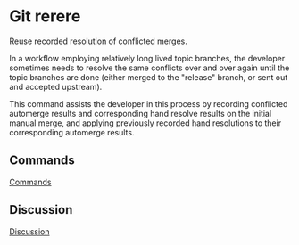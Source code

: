 # Git rerere

Reuse recorded resolution of conflicted merges.

In a workflow employing relatively long lived topic branches, the developer sometimes needs to resolve the same conflicts over and over again until the topic branches are done (either merged to the "release" branch, or sent out and accepted upstream).

This command assists the developer in this process by recording conflicted automerge results and corresponding hand resolve results on the initial manual merge, and applying previously recorded hand resolutions to their corresponding automerge results.

## Commands

[Commands](https://git-scm.com/docs/git-rerere#_commands)

## Discussion

[Discussion](https://git-scm.com/docs/git-rerere#_discussion)
